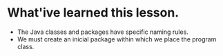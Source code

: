 # What'ive learned this lesson.

- The Java classes and packages have specific naming rules. 
- We must create an inicial package within which we place the program class.
